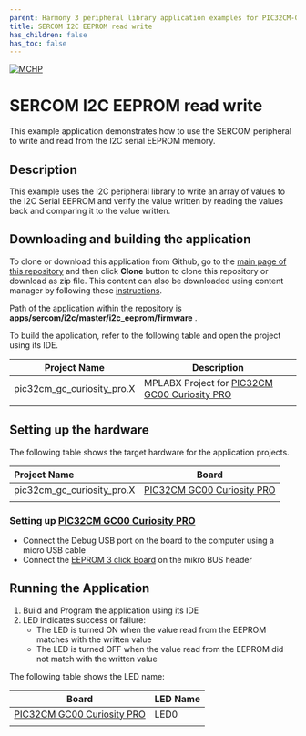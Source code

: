 ```yaml
---
parent: Harmony 3 peripheral library application examples for PIC32CM-GC00 family
title: SERCOM I2C EEPROM read write 
has_children: false
has_toc: false
---
```


[![MCHP](https://www.microchip.com/ResourcePackages/Microchip/assets/dist/images/logo.png)](https://www.microchip.com)

# SERCOM I2C EEPROM read write

This example application demonstrates how to use the SERCOM peripheral to write and read from the I2C serial EEPROM memory.

## Description

This example uses the I2C peripheral library to write an array of values to the I2C Serial EEPROM and verify the value written by reading the values back and comparing it to the value written.

## Downloading and building the application

To clone or download this application from Github, go to the [main page of this repository](https://github.com/Microchip-MPLAB-Harmony/csp_apps_pic32ck_gc) and then click **Clone** button to clone this repository or download as zip file.
This content can also be downloaded using content manager by following these [instructions](https://github.com/Microchip-MPLAB-Harmony/contentmanager/wiki).

Path of the application within the repository is **apps/sercom/i2c/master/i2c_eeprom/firmware** .

To build the application, refer to the following table and open the project using its IDE.

| Project Name      | Description                                    |
| ----------------- | ---------------------------------------------- |
| pic32cm_gc_curiosity_pro.X    | MPLABX Project for [PIC32CM GC00 Curiosity PRO]()|
|||

## Setting up the hardware

The following table shows the target hardware for the application projects.

| Project Name| Board|
|:---------|:---------:|
| pic32cm_gc_curiosity_pro.X    | [PIC32CM GC00 Curiosity PRO]()|
|||

### Setting up [PIC32CM GC00 Curiosity PRO]()

- Connect the Debug USB port on the board to the computer using a micro USB cable
- Connect the [EEPROM 3 click Board](https://www.mikroe.com/eeprom-3-click) on the mikro BUS header

## Running the Application

1. Build and Program the application using its IDE
2. LED indicates success or failure:
    - The LED is turned ON when the value read from the EEPROM matches with the written value
    - The LED is turned OFF when the value read from the EEPROM did not match with the written value

The following table shows the LED name:

| Board      |LED Name   |
| ---------- | ----------- |
| [PIC32CM GC00 Curiosity PRO]()    | LED0 |
||||
